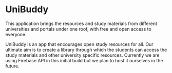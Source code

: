 # UniBuddy

This application brings the resources and study materials from different universities and portals under one roof, with free and open access to everyone.

UniBuddy is an app that encourages open study resources for all. Our ultimate aim is to create a library through which the students can access the study materials and other university specific resources. Currently we are using Firebase API in this initial build but we plan to host it ourselves in the future.
